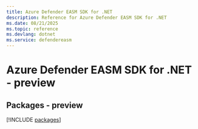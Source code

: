 ```yaml
---
title: Azure Defender EASM SDK for .NET
description: Reference for Azure Defender EASM SDK for .NET
ms.date: 08/21/2025
ms.topic: reference
ms.devlang: dotnet
ms.service: defendereasm
---
```

# Azure Defender EASM SDK for .NET - preview
## Packages - preview
[!INCLUDE [packages](defender-easm-index.md)]